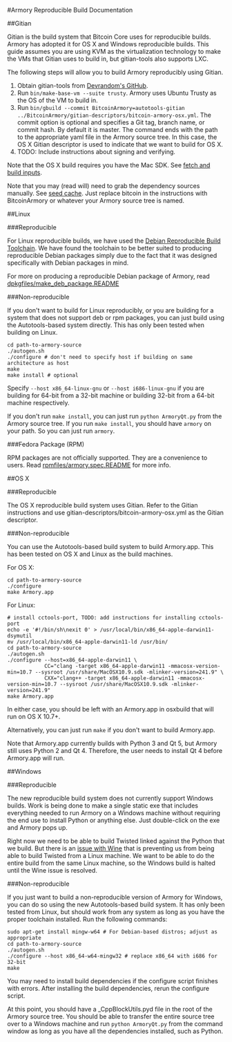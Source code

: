 #Armory Reproducible Build Documentation

##Gitian

Gitian is the build system that Bitcoin Core uses for reproducible builds.
Armory has adopted it for OS X and Windows reproducible builds. This guide
assumes you are using KVM as the virtualization technology to make the VMs
that Gitian uses to build in, but gitian-tools also supports LXC.

The following steps will allow you to build Armory reproducibly using Gitian.

1. Obtain gitian-tools from [Devrandom's GitHub][Devrandom's GitHub].
2. Run `bin/make-base-vm --suite trusty`. Armory uses Ubuntu Trusty as the OS
   of the VM to build in.
3. Run `bin/gbuild --commit BitcoinArmory=autotools-gitian ../BitcoinArmory/gitian-descriptors/bitcoin-armory-osx.yml`. The commit option is optional and
   specifies a Git tag, branch name, or commit hash. By default it is master.
   The command ends with the path to the appropriate yaml file in the Armory
   source tree. In this case, the OS X Gitian descriptor is used to indicate
   that we want to build for OS X.
4. TODO: Include instructions about signing and verifying.

Note that the OS X build requires you have the Mac SDK. See
[fetch and build inputs][fetch and build inputs].

Note that you may (read will) need to grab the dependency sources manually. See
[seed cache][seed cache]. Just replace bitcoin in the instructions with
BitcoinArmory or whatever your Armory source tree is named.

##Linux

###Reproducible

For Linux reproducible builds, we have used the
[Debian Reproducible Build Toolchain][Debian Toolchain]. We have found the
toolchain to be better suited to producing reproducible Debian packages simply
due to the fact that it was designed specifically with Debian packages in mind.

For more on producing a reproducible Debian package of Armory, read
[dpkgfiles/make\_deb\_package.README](dpkgfiles/make_deb_package.README)

###Non-reproducible

If you don't want to build for Linux reproducibly, or you are building for a
system that does not support deb or rpm packages, you can just build using the
Autotools-based system directly. This has only been tested when building on
Linux.

    cd path-to-armory-source
    ./autogen.sh
    ./configure # don't need to specify host if building on same architecture as host
    make
    make install # optional

Specify `--host x86_64-linux-gnu` or `--host i686-linux-gnu` if you are
building for 64-bit from a 32-bit machine or building 32-bit from a 64-bit
machine respectively.

If you don't run `make install`, you can just run `python ArmoryQt.py` from the
Armory source tree. If you run `make install`, you should have `armory` on your
path. So you can just run `armory`.

###Fedora Package (RPM)

RPM packages are not officially supported. They are a convenience to users.
Read [rpmfiles/armory.spec.README](rpmfiles/armory.spec.README) for more info.

##OS X

###Reproducible

The OS X reproducible build system uses Gitian. Refer to the Gitian
instructions and use gitian-descriptors/bitcoin-armory-osx.yml as the Gitian
descriptor.

###Non-reproducible

You can use the Autotools-based build system to build Armory.app. This has been
tested on OS X and Linux as the build machines.

For OS X:

    cd path-to-armory-source
    ./configure
    make Armory.app

For Linux:

    # install cctools-port, TODO: add instructions for installing cctools-port
    echo -e '#!/bin/sh\nexit 0' > /usr/local/bin/x86_64-apple-darwin11-dsymutil
    mv /usr/local/bin/x86_64-apple-darwin11-ld /usr/bin/
    cd path-to-armory-source
    ./autogen.sh
    ./configure --host=x86_64-apple-darwin11 \
                CC="clang -target x86_64-apple-darwin11 -mmacosx-version-min=10.7 --sysroot /usr/share/MacOSX10.9.sdk -mlinker-version=241.9" \
                CXX="clang++ -target x86_64-apple-darwin11 -mmacosx-version-min=10.7 --sysroot /usr/share/MacOSX10.9.sdk -mlinker-version=241.9"
    make Armory.app

In either case, you should be left with an Armory.app in osxbuild that will run
on OS X 10.7+.

Alternatively, you can just run `make` if you don't want to build Armory.app.

Note that Armory.app currently builds with Python 3 and Qt 5, but Armory still
uses Python 2 and Qt 4. Therefore, the user needs to install Qt 4 before
Armory.app will run.

##Windows

###Reproducible

The new reproducible build system does not currently support Windows builds.
Work is being done to make a single static exe that includes everything needed
to run Armory on a Windows machine without requiring the end use to install
Python or anything else. Just double-click on the exe and Armory pops up.

Right now we need to be able to build Twisted linked against the Python that
we build. But there is an [issue with Wine][Wine Issue] that is preventing us
from being able to build Twisted from a Linux machine. We want to be able to
do the entire build from the same Linux machine, so the Windows build is halted
until the Wine issue is resolved.

###Non-reproducible

If you just want to build a non-reproducible version of Armory for Windows, you
can do so using the new Autotools-based build system. It has only been tested
from Linux, but should work from any system as long as you have the proper
toolchain installed. Run the following commands:

    sudo apt-get install mingw-w64 # For Debian-based distros; adjust as appropriate
    cd path-to-armory-source
    ./autogen.sh
    ./configure --host x86_64-w64-mingw32 # replace x86_64 with i686 for 32-bit
    make

You may need to install build dependencies if the configure script finishes
with errors. After installing the build dependencies, rerun the configure
script.

At this point, you should have a _CppBlockUtils.pyd file in the root of the
Armory source tree. You should be able to transfer the entire source tree over
to a Windows machine and run `python ArmoryQt.py` from the command window as
long as you have all the dependencies installed, such as Python.

[Devrandom's GitHub]: https://github.com/devrandom/gitian-builder
[fetch and build inputs]: https://github.com/bitcoin/bitcoin/blob/master/doc/release-process.md#fetch-and-build-inputs-first-time-or-when-dependency-versions-change
[seed cache]: https://github.com/bitcoin/bitcoin/blob/master/doc/release-process.md#optional-seed-the-gitian-sources-cache
[Wine Issue]: https://bugs.winehq.org/show_bug.cgi?id=38747
[Debian Toolchain]: https://wiki.debian.org/ReproducibleBuilds/ExperimentalToolchain
